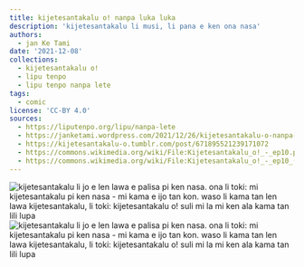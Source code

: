 ```yaml
---
title: kijetesantakalu o! nanpa luka luka
description: 'kijetesantakalu li musi, li pana e ken ona nasa'
authors:
  - jan Ke Tami
date: '2021-12-08'
collections:
  - kijetesantakalu o!
  - lipu tenpo
  - lipu tenpo nanpa lete
tags:
  - comic
license: 'CC-BY 4.0'
sources:
  - https://liputenpo.org/lipu/nanpa-lete
  - https://janketami.wordpress.com/2021/12/26/kijetesantakalu-o-nanpa-luka-luka/
  - https://kijetesantakalu-o.tumblr.com/post/671895521239171072
  - https://commons.wikimedia.org/wiki/File:Kijetesantakalu_o!_-_ep10.png
  - https://commons.wikimedia.org/wiki/File:Kijetesantakalu_o!_-_ep10_(sitelen_pona).png
---
```


![kijetesantakalu li jo e len lawa e palisa pi ken nasa. ona li toki: mi kijetesantakalu pi ken nasa - mi kama e ijo tan kon. waso li kama tan len lawa kijetesantakalu, li toki: kijetesantakalu o! suli mi la mi ken ala kama tan lili lupa](https://upload.wikimedia.org/wikipedia/commons/d/d4/Kijetesantakalu_o%21_-_ep10.png)
![kijetesantakalu li jo e len lawa e palisa pi ken nasa. ona li toki: mi kijetesantakalu pi ken nasa - mi kama e ijo tan kon. waso li kama tan len lawa kijetesantakalu, li toki: kijetesantakalu o! suli mi la mi ken ala kama tan lili lupa](https://upload.wikimedia.org/wikipedia/commons/5/57/Kijetesantakalu_o%21_-_ep10_%28sitelen_pona%29.png)